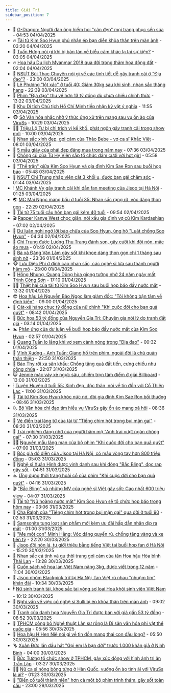 ```yaml
---
title: Giải Trí
sidebar_position: 7
---
```


<!-- dantri-giai-tri:START -->
- 🤩 [G-Dragon: Người đàn ông hiếm hoi &quot;cân đẹp&quot; mọi trang phục sến súa](https://dantri.com.vn/giai-tri/g-dragon-nguoi-dan-ong-hiem-hoi-can-dep-moi-trang-phuc-sen-sua-20250404103018634.htm) - 04:53 04/04/2025
- 🔥 [Tài tử Kim Soo Hyun phủ nhận ép bạn diễn khỏa thân trên màn ảnh](https://dantri.com.vn/giai-tri/tai-tu-kim-soo-hyun-phu-nhan-ep-ban-dien-khoa-than-tren-man-anh-20250404094034216.htm) - 03:20 04/04/2025
- 🚀 [Tuấn Hưng nói gì khi bị bàn tán về biểu cảm khác lạ tại sự kiện?](https://dantri.com.vn/giai-tri/tuan-hung-noi-gi-khi-bi-ban-tan-ve-bieu-cam-khac-la-tai-su-kien-20250404095426886.htm) - 03:05 04/04/2025
- 🔥 [Hoa hậu Du lịch Myanmar 2018 qua đời trong thảm họa động đất](https://dantri.com.vn/giai-tri/hoa-hau-du-lich-myanmar-2018-qua-doi-trong-tham-hoa-dong-dat-20250404084517344.htm) - 02:04 04/04/2025
- 🌈 [NSƯT Bùi Thạc Chuyên nói gì về các tình tiết dễ gây tranh cãi ở &quot;Địa đạo&quot;?](https://dantri.com.vn/giai-tri/nsut-bui-thac-chuyen-noi-gi-ve-cac-tinh-tiet-de-gay-tranh-cai-o-dia-dao-20250403223238173.htm) - 23:00 03/04/2025
- 📝 [Lê Phương &quot;lột xác&quot; ở tuổi 40: Giảm 30kg sau khi sinh, nhan sắc thăng hạng](https://dantri.com.vn/giai-tri/le-phuong-lot-xac-o-tuoi-40-giam-30kg-sau-khi-sinh-nhan-sac-thang-hang-20250402205935338.htm) - 22:39 03/04/2025
- 💪 [Phim &quot;Địa đạo&quot; thu về hơn 13 tỷ đồng dù chưa chiếu chính thức](https://dantri.com.vn/giai-tri/phim-dia-dao-thu-ve-hon-13-ty-dong-du-chua-chieu-chinh-thuc-20250403170433845.htm) - 13:22 03/04/2025
- 🤡 [Khu Di tích Chủ tịch Hồ Chí Minh tiếp nhận kỷ vật ý nghĩa](https://dantri.com.vn/giai-tri/khu-di-tich-chu-tich-ho-chi-minh-tiep-nhan-ky-vat-y-nghia-20250403200105134.htm) - 11:55 03/04/2025
- 🐵 [Sở Văn hóa nhắc nhở ý thức ứng xử trên mạng sau vụ ồn ào của ViruSs](https://dantri.com.vn/giai-tri/so-van-hoa-nhac-nho-y-thuc-ung-xu-tren-mang-sau-vu-on-ao-cua-viruss-20250403162420699.htm) - 10:29 03/04/2025
- 🧑‍🏫 [Triệu Lộ Tư bị chỉ trích vì kể khổ, phát ngôn gây tranh cãi trong show mới](https://dantri.com.vn/giai-tri/trieu-lo-tu-bi-chi-trich-vi-ke-kho-phat-ngon-gay-tranh-cai-trong-show-moi-20250403121049246.htm) - 10:00 03/04/2025
- 💂 [Nhan sắc xinh đẹp, gợi cảm của Thảo Bebe - vợ ca sĩ Khắc Việt](https://dantri.com.vn/giai-tri/nhan-sac-xinh-dep-goi-cam-cua-thao-bebe-vo-ca-si-khac-viet-20250402152122651.htm) - 08:01 03/04/2025
- 🤠 [5 mẫu giày của phái đẹp đáng mua trong năm nay](https://dantri.com.vn/giai-tri/5-mau-giay-cua-phai-dep-dang-mua-trong-nam-nay-20250327141426895.htm) - 07:36 03/04/2025
- 🫶 [Chồng cũ của Từ Hy Viên sắp tổ chức đám cưới với hot girl](https://dantri.com.vn/giai-tri/chong-cu-cua-tu-hy-vien-sap-to-chuc-dam-cuoi-voi-hot-girl-20250403111006762.htm) - 05:58 03/04/2025
- 🦏 [&quot;Thế trận&quot; giữa Kim Soo Hyun và gia đình Kim Sae Ron sau buổi họp báo](https://dantri.com.vn/giai-tri/the-tran-giua-kim-soo-hyun-va-gia-dinh-kim-sae-ron-sau-buoi-hop-bao-20250403094823671.htm) - 05:48 03/04/2025
- 🧰 [NSƯT Chí Trung nhập viện cắt 3 khối u, được bạn gái chăm sóc](https://dantri.com.vn/giai-tri/nsut-chi-trung-nhap-vien-cat-3-khoi-u-duoc-ban-gai-cham-soc-20250402215712218.htm) - 01:44 03/04/2025
- 🕯 [MC Khánh Vy gây tranh cãi khi dẫn fan meeting của Jisoo tại Hà Nội](https://dantri.com.vn/giai-tri/mc-khanh-vy-gay-tranh-cai-khi-dan-fan-meeting-cua-jisoo-tai-ha-noi-20250402174147169.htm) - 01:25 03/04/2025
- 🌏 [MC Mai Ngọc mang bầu ở tuổi 35: Nhan sắc rạng rỡ, vóc dáng thon gọn](https://dantri.com.vn/giai-tri/mc-mai-ngoc-mang-bau-o-tuoi-35-nhan-sac-rang-ro-voc-dang-thon-gon-20250402183452759.htm) - 22:29 02/04/2025
- 🌈 [Tài tử 75 tuổi cầu hôn bạn gái kém 40 tuổi](https://dantri.com.vn/giai-tri/tai-tu-75-tuoi-cau-hon-ban-gai-kem-40-tuoi-20250402162639602.htm) - 09:54 02/04/2025
- 🎬 [Rapper Kanye West chọc giận, nói xấu gia đình vợ cũ Kim Kardashian](https://dantri.com.vn/giai-tri/rapper-kanye-west-choc-gian-noi-xau-gia-dinh-vo-cu-kim-kardashian-20250402131444874.htm) - 07:02 02/04/2025
- 👀 [Dư luận nghi ngờ lời bào chữa của Soo Hyun, ủng hộ &quot;Luật chống Soo Hyun&quot;](https://dantri.com.vn/giai-tri/du-luan-nghi-ngo-loi-bao-chua-cua-soo-hyun-ung-ho-luat-chong-soo-hyun-20250402111917954.htm) - 04:34 02/04/2025
- 🧰 [Chí Trung được Lương Thu Trang đánh son, gây cười khi đội nón, mặc áo mưa](https://dantri.com.vn/giai-tri/chi-trung-duoc-luong-thu-trang-danh-son-gay-cuoi-khi-doi-non-mac-ao-mua-20250402005208219.htm) - 01:49 02/04/2025
- 🧰 [Bà xã Đặng Văn Lâm gây sốt khi khoe dáng thon gọn chỉ 1 tháng sau sinh nở](https://dantri.com.vn/giai-tri/ba-xa-dang-van-lam-gay-sot-khi-khoe-dang-thon-gon-chi-1-thang-sau-sinh-no-20250402004253570.htm) - 23:36 01/04/2025
- 🐵 [Lưu Diệc Phi ở đỉnh cao nhan sắc, các nghệ sĩ lứa sau thành người hâm mộ](https://dantri.com.vn/giai-tri/luu-diec-phi-o-dinh-cao-nhan-sac-cac-nghe-si-lua-sau-thanh-nguoi-ham-mo-20250401141219814.htm) - 23:00 01/04/2025
- 🐘 [Hồng Nhung, Quang Dũng hòa giọng tưởng nhớ 24 năm ngày mất Trịnh Công Sơn](https://dantri.com.vn/giai-tri/hong-nhung-quang-dung-hoa-giong-tuong-nho-24-nam-ngay-mat-trinh-cong-son-20250402001009629.htm) - 17:10 01/04/2025
- 🧑‍💻 [Thiệt hại của tài tử Kim Soo Hyun sau buổi họp báo đầy nước mắt](https://dantri.com.vn/giai-tri/thiet-hai-cua-tai-tu-kim-soo-hyun-sau-buoi-hop-bao-day-nuoc-mat-20250401160518263.htm) - 13:32 01/04/2025
- 😎 [Hoa hậu Lê Nguyễn Bảo Ngọc làm giám đốc: &quot;Tôi không bận tâm về định kiến&quot;](https://dantri.com.vn/giai-tri/hoa-hau-le-nguyen-bao-ngoc-lam-giam-doc-toi-khong-ban-tam-ve-dinh-kien-20250331104759113.htm) - 09:00 01/04/2025
- 🧰 [Cát-xê hàng chục tỷ đồng của nữ chính &quot;Khi cuộc đời cho bạn quả quýt&quot;](https://dantri.com.vn/giai-tri/cat-xe-hang-chuc-ty-dong-cua-nu-chinh-khi-cuoc-doi-cho-ban-qua-quyt-20250401121325592.htm) - 08:42 01/04/2025
- 🧰 [Bức họa 53 tỷ đồng của Nguyễn Gia Trí: Chuyên gia nói lý do tranh đắt giá](https://dantri.com.vn/giai-tri/buc-hoa-53-ty-dong-cua-nguyen-gia-tri-chuyen-gia-noi-ly-do-tranh-dat-gia-20250401020351587.htm) - 03:14 01/04/2025
- 🏊 [Phản ứng của dư luận về buổi họp báo đầy nước mắt của Kim Soo Hyun](https://dantri.com.vn/giai-tri/phan-ung-cua-du-luan-ve-buoi-hop-bao-day-nuoc-mat-cua-kim-soo-hyun-20250401093456932.htm) - 02:57 01/04/2025
- 🌋 [Quang Tuấn lo lắng khi vợ xem cảnh nóng trong &quot;Địa đạo&quot;](https://dantri.com.vn/giai-tri/quang-tuan-lo-lang-khi-vo-xem-canh-nong-trong-dia-dao-20250401003620845.htm) - 00:32 01/04/2025
- 🔭 [Vĩnh Xương - Anh Tuấn: Giang hồ trên phim, ngoài đời là chủ quán thân thiện](https://dantri.com.vn/giai-tri/vinh-xuong-anh-tuan-giang-ho-tren-phim-ngoai-doi-la-chu-quan-than-thien-20250331154741953.htm) - 22:50 31/03/2025
- 📝 [Bảo Thy rời xa sân khấu: Chồng tặng quà đắt tiền, cưng chiều như công chúa](https://dantri.com.vn/giai-tri/bao-thy-roi-xa-san-khau-chong-tang-qua-dat-tien-cung-chieu-nhu-cong-chua-20250330082408873.htm) - 22:07 31/03/2025
- 😺 [Jennie mặc váy xẻ ngực sâu, chiếm trọn tâm điểm ở giải Billboard](https://dantri.com.vn/giai-tri/jennie-mac-vay-xe-nguc-sau-chiem-tron-tam-diem-o-giai-billboard-20250331152454628.htm) - 13:00 31/03/2025
- 🕯 [Tuyên Huyên ở tuổi 55: Xinh đẹp, độc thân, nói về tin đồn với Cổ Thiên Lạc](https://dantri.com.vn/giai-tri/tuyen-huyen-o-tuoi-55-xinh-dep-doc-than-noi-ve-tin-don-voi-co-thien-lac-20250331105638182.htm) - 11:00 31/03/2025
- 🦄 [Tài tử Kim Soo Hyun khóc nức nở, đòi gia đình Kim Sae Ron bồi thường](https://dantri.com.vn/giai-tri/tai-tu-kim-soo-hyun-khoc-nuc-no-doi-gia-dinh-kim-sae-ron-boi-thuong-20250331152107160.htm) - 08:46 31/03/2025
- 🌜 [Bộ Văn hóa chỉ đạo tìm hiểu vụ ViruSs gây ồn ào mạng xã hội](https://dantri.com.vn/giai-tri/bo-van-hoa-chi-dao-tim-hieu-vu-viruss-gay-on-ao-mang-xa-hoi-20250331152113148.htm) - 08:36 31/03/2025
- 👹 [Vẻ điển trai lãng tử của tài tử &quot;Tiếng chim hót trong bụi mận gai&quot;](https://dantri.com.vn/giai-tri/ve-dien-trai-lang-tu-cua-tai-tu-tieng-chim-hot-trong-bui-man-gai-20250331120705011.htm) - 08:20 31/03/2025
- 🚀 [Trải nghiệm đáng nhớ của người hâm mộ &quot;Anh trai vượt ngàn chông gai&quot;](https://dantri.com.vn/giai-tri/trai-nghiem-dang-nho-cua-nguoi-ham-mo-anh-trai-vuot-ngan-chong-gai-20250331140714333.htm) - 07:30 31/03/2025
- 🧑‍💻 [Nguyên mẫu lãng mạn của bộ phim &quot;Khi cuộc đời cho bạn quả quýt&quot;](https://dantri.com.vn/giai-tri/nguyen-mau-lang-man-cua-bo-phim-khi-cuoc-doi-cho-ban-qua-quyt-20250330103606616.htm) - 07:00 31/03/2025
- 🦩 [Bóc giá đồ diễn của Jisoo tại Hà Nội, có mẫu vòng tay hơn 800 triệu đồng](https://dantri.com.vn/giai-tri/boc-gia-do-dien-cua-jisoo-tai-ha-noi-co-mau-vong-tay-hon-800-trieu-dong-20250331101511579.htm) - 05:03 31/03/2025
- 💫 [Nghệ sĩ Xuân Hinh được vinh danh sau khi đóng &quot;Bắc Bling&quot;, đọc rap gây sốt](https://dantri.com.vn/giai-tri/nghe-si-xuan-hinh-duoc-vinh-danh-sau-khi-dong-bac-bling-doc-rap-gay-sot-20250331113520487.htm) - 04:51 31/03/2025
- 🏊 [Ứng dụng thời trang hoài cổ của phim &quot;Khi cuộc đời cho bạn quả quýt&quot;](https://dantri.com.vn/giai-tri/ung-dung-thoi-trang-hoai-co-cua-phim-khi-cuoc-doi-cho-ban-qua-quyt-20250328121611021.htm) - 04:16 31/03/2025
- 🎬 [&quot;Bắc Bling&quot; và những MV của nghệ sĩ Việt gây sốt: Cao nhất 600 triệu view](https://dantri.com.vn/giai-tri/bac-bling-va-nhung-mv-cua-nghe-si-viet-gay-sot-cao-nhat-600-trieu-view-20250331085701734.htm) - 04:07 31/03/2025
- 💃 [Tài tử &quot;Nữ hoàng nước mắt&quot; Kim Soo Hyun sẽ tổ chức họp báo trong hôm nay](https://dantri.com.vn/giai-tri/tai-tu-nu-hoang-nuoc-mat-kim-soo-hyun-se-to-chuc-hop-bao-trong-hom-nay-20250331095004906.htm) - 03:06 31/03/2025
- 🌊 [Cha Ralph của &quot;Tiếng chim hót trong bụi mận gai&quot; qua đời ở tuổi 90](https://dantri.com.vn/giai-tri/cha-ralph-cua-tieng-chim-hot-trong-bui-man-gai-qua-doi-o-tuoi-90-20250331091424045.htm) - 02:53 31/03/2025
- 🧰 [Samsonite tung loạt sản phẩm mới kèm ưu đãi hấp dẫn nhân dịp ra mắt](https://dantri.com.vn/giai-tri/samsonite-tung-loat-san-pham-moi-kem-uu-dai-hap-dan-nhan-dip-ra-mat-20250326230410645.htm) - 01:00 31/03/2025
- 🦣 [&quot;Mẹ một con&quot; Minh Hằng: Vóc dáng quyến rũ, chồng tặng vàng và xe tiền tỷ](https://dantri.com.vn/giai-tri/me-mot-con-minh-hang-voc-dang-quyen-ru-chong-tang-vang-va-xe-tien-ty-20250329115938316.htm) - 22:20 30/03/2025
- 🥷 [Jisoo đội nón lá, tự giới thiệu bằng tiếng Việt tại buổi họp fan ở Hà Nội](https://dantri.com.vn/giai-tri/jisoo-doi-non-la-tu-gioi-thieu-bang-tieng-viet-tai-buoi-hop-fan-o-ha-noi-20250330220538295.htm) - 15:20 30/03/2025
- 🦏 [Nhan sắc cá tính và gu thời trang gợi cảm của tân Hoa hậu Hòa bình Thái Lan](https://dantri.com.vn/giai-tri/nhan-sac-ca-tinh-va-gu-thoi-trang-goi-cam-cua-tan-hoa-hau-hoa-binh-thai-lan-20250330124631011.htm) - 13:28 30/03/2025
- 🫶 [Cuốn sách về hoa lan Việt Nam nặng 3kg, được viết trong 12 năm](https://dantri.com.vn/giai-tri/cuon-sach-ve-hoa-lan-viet-nam-nang-3kg-duoc-viet-trong-12-nam-20250330163404417.htm) - 11:04 30/03/2025
- 💼 [Jisoo nhóm Blackpink trở lại Hà Nội, fan Việt rủ nhau &quot;nhuộm tím&quot; khán đài](https://dantri.com.vn/giai-tri/jisoo-nhom-blackpink-tro-lai-ha-noi-fan-viet-ru-nhau-nhuom-tim-khan-dai-20250330164633241.htm) - 10:34 30/03/2025
- 🕴 [Nữ sinh tranh tài, khoe sắc tại vòng sơ loại Hoa khôi sinh viên Việt Nam](https://dantri.com.vn/giai-tri/nu-sinh-tranh-tai-khoe-sac-tai-vong-so-loai-hoa-khoi-sinh-vien-viet-nam-20250330160350741.htm) - 10:12 30/03/2025
- 🐲 [Nghi vấn về việc cố nghệ sĩ Sulli bị ép khỏa thân trên màn ảnh](https://dantri.com.vn/giai-tri/nghi-van-ve-viec-co-nghe-si-sulli-bi-ep-khoa-than-tren-man-anh-20250330134811865.htm) - 09:02 30/03/2025
- 🐘 [Tranh của danh họa Nguyễn Gia Trí được bán với giá gần 53 tỷ đồng](https://dantri.com.vn/giai-tri/tranh-cua-danh-hoa-nguyen-gia-tri-duoc-ban-voi-gia-gan-53-ty-dong-20250330151822617.htm) - 08:52 30/03/2025
- 🤭 [TPHCM công bố Nghệ thuật Lân sư rồng là Di sản văn hóa phi vật thể quốc gia](https://dantri.com.vn/giai-tri/tphcm-cong-bo-nghe-thuat-lan-su-rong-la-di-san-van-hoa-phi-vat-the-quoc-gia-20250330112136013.htm) - 05:56 30/03/2025
- 💯 [Hoa hậu H&#39;Hen Niê nói gì về tin đồn mang thai con đầu lòng?](https://dantri.com.vn/giai-tri/hoa-hau-hhen-nie-noi-gi-ve-tin-don-mang-thai-con-dau-long-20250330123858056.htm) - 05:50 30/03/2025
- 🪜 [Xuân Đức lần đầu hát &quot;Gọi em là bạn đời&quot; trước 1.000 khán giả ở Ninh Bình](https://dantri.com.vn/giai-tri/xuan-duc-lan-dau-hat-goi-em-la-ban-doi-truoc-1000-khan-gia-o-ninh-binh-20250330103846776.htm) - 04:00 30/03/2025
- 👹 [Bức Tường tổ chức show ở TPHCM, gây xúc động với hình ảnh tri ân Trần Lập](https://dantri.com.vn/giai-tri/buc-tuong-to-chuc-show-o-tphcm-gay-xuc-dong-voi-hinh-anh-tri-an-tran-lap-20250330083007573.htm) - 03:27 30/03/2025
- 🧑‍🏫 [Nữ ca sĩ nóng bỏng từng ở Hàn Quốc, vướng ồn ào tình ái với ViruSs là ai?](https://dantri.com.vn/giai-tri/nu-ca-si-nong-bong-tung-o-han-quoc-vuong-on-ao-tinh-ai-voi-viruss-la-ai-20250330064947967.htm) - 01:23 30/03/2025
- 🐘 [&quot;Biến cố tuổi thành niên&quot; hơn cả một bộ phim trinh thám, gây sốt toàn cầu](https://dantri.com.vn/giai-tri/bien-co-tuoi-thanh-nien-hon-ca-mot-bo-phim-trinh-tham-gay-sot-toan-cau-20250327110922082.htm) - 23:00 29/03/2025<!-- dantri-giai-tri:END -->
